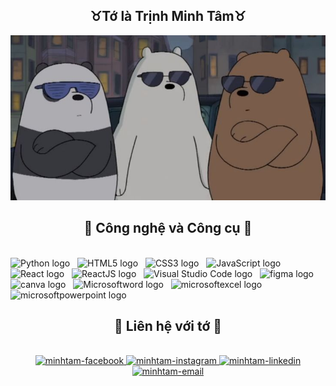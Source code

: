 <h2 align="center" >♉Tớ là Trịnh Minh Tâm♉</h2>
<a href="#" target="_blank">
  <img src="Image/anhemnhagau.jpg" width="1200"  />
</a>
<br>
<h2 align="center">📌 Công nghệ và Công cụ 📌</h2>
<br>
<span><img src="https://img.shields.io/badge/Python-282C34?logo=Python&logoColor=#3776AB" alt="Python logo" title="Python" height="25" /></span>
&nbsp;
<span><img src="https://img.shields.io/badge/HTML5-282C34?logo=html5&logoColor=E34F26" alt="HTML5 logo" title="HTML5" height="25" /></span>
&nbsp;
<span><img src="https://img.shields.io/badge/CSS3-282C34?logo=css3&logoColor=1572B6" alt="CSS3 logo" title="CSS3" height="25" /></span>
&nbsp;
<span><img src="https://img.shields.io/badge/JavaScript-282C34?logo=javascript&logoColor=F7DF1E" alt="JavaScript logo" title="JavaScript" height="25" /></span>
&nbsp;
<span><img src="https://img.shields.io/badge/React-282C34?logo=react&logoColor=61DAFB" alt="React logo" title="React" height="25" /></span>
&nbsp;
<span><img src="https://img.shields.io/badge/apachenetbeanside-282C34?logo=apachenetbeanside&logoColor=61DAFB" alt="ReactJS logo" title="apachenetbeanside" height="25" /></span>
&nbsp;
<span><img src="https://img.shields.io/badge/VS%20Code-282C34?logo=visual-studio-code&logoColor=007ACC" alt="Visual Studio Code logo" title="Visual Studio Code" height="25" /></span>
&nbsp;
<span><img src="https://img.shields.io/badge/Figma-282C34?logo=figma&logoColor=#F24E1E" alt="figma logo" title="figma" height="25" /></span>
&nbsp;
<span><img src="https://img.shields.io/badge/Canva-282C34?logo=canva&logoColor=#00C4CC" alt="canva logo" title="canva" height="25" /></span>
&nbsp;
<span><img src="https://img.shields.io/badge/Microsoftword-282C34?logo=microsoftword&logoColor=#2B579A" alt="Microsoftword logo" title="microsoftword" height="25" /></span>
&nbsp;
<span><img src="https://img.shields.io/badge/Microsoftexcel-282C34?logo=microsoftexcel&logoColor=#217346" alt="microsoftexcel logo" title="microsoftexcel" height="25" /></span>
&nbsp;
<span><img src="https://img.shields.io/badge/Microsoftpowerpoint-282C34?logo=microsoftpowerpoint&logoColor=#B7472A" alt="microsoftpowerpoint logo" title="microsoftpowerpoint" height="25" /></span>
&nbsp;
<br>
<h2 align="center">🔎 Liên hệ với tớ 🔎</h2>
<br>
<div align="center">
  <a href="https://facebook.com/sky.minhtamst" target="blank">
    <img src="https://img.icons8.com/bubbles/100/000000/facebook-new.png" alt="minhtam-facebook" />
  </a>
   <a href="https://www.instagram.com/tam_trinh_minh/" target="blank">
    <img src="https://img.icons8.com/bubbles/100/000000/instagram.png" alt="minhtam-instagram" />
  </a>
  <a href="https://www.linkedin.com/in/t%C3%A2m-tr%E1%BB%8Bnh-minh/" target="blank">
  <img src="https://img.icons8.com/bubbles/100/000000/linkedin.png" alt="minhtam-linkedin" />
</a>
  <a href="mailto:minhtamstkt@gmail.com" target="top">
    <img src="https://img.icons8.com/bubbles/100/000000/apple-mail.png" alt="minhtam-email" />
  </a>
</div>
